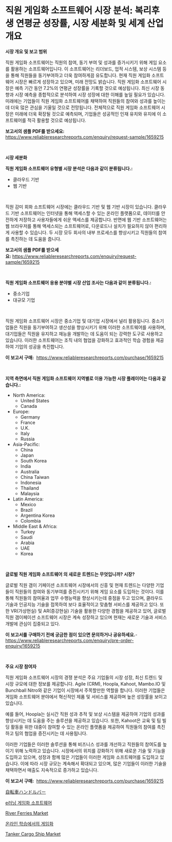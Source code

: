 <p><h1>직원 게임화 소프트웨어 시장 분석: 복리후생 연평균 성장률, 시장 세분화 및 세계 산업 개요</h1></p><p><strong>시장 개요 및 보고 범위</strong></p>
<p><p>직원 게임화 소프트웨어는 직원의 참여, 동기 부여 및 성과를 증가시키기 위해 게임 요소를 활용하는 소프트웨어입니다. 이 소프트웨어는 리더보드, 업적 시스템, 보상 시스템 등을 통해 직원들을 동기부여하고 더욱 참여하게끔 유도합니다. 현재 직원 게임화 소프트웨어 시장은 빠르게 성장하고 있으며, 미래 전망도 밝습니다. 직원 게임화 소프트웨어 시장은 예측 기간 동안 7.2%의 연평균 성장률을 기록할 것으로 예상됩니다. 최신 시장 동향과 시장 예측을 종합적으로 분석하여 시장 성장에 대한 이해를 높일 필요가 있습니다. 미래에는 기업들이 직원 게임화 소프트웨어를 채택하여 직원들의 참여와 성과를 높이는 데 더욱 많은 관심을 기울일 것으로 전망됩니다. 전체적으로 직원 게임화 소프트웨어 시장은 미래에 더욱 확장될 것으로 예측되며, 기업들은 성공적인 인재 유치와 유지에 이 소프트웨어를 적극 활용할 것으로 예상됩니다.</p></p>
<p><strong>보고서의 샘플 PDF를 받으세요:</strong> <a href="https://www.reliableresearchreports.com/enquiry/request-sample/1659215">https://www.reliableresearchreports.com/enquiry/request-sample/1659215</a></p>
<p>&nbsp;</p>
<p><strong>시장 세분화</strong></p>
<p><strong>직원 게임화 소프트웨어 유형별 시장 분석은 다음과 같이 분류됩니다.:</strong></p>
<p><ul><li>클라우드 기반</li><li>웹 기반</li></ul></p>
<p>&nbsp;</p>
<p><p>직원 감미 회화 소프트웨어 시장에는 클라우드 기반 및 웹 기반 시장이 있습니다. 클라우드 기반 소프트웨어는 인터넷을 통해 액세스할 수 있는 온라인 플랫폼으로, 데이터를 안전하게 저장하고 사용자들에게 쉬운 액세스를 제공합니다. 반면에 웹 기반 소프트웨어는 웹 브라우저를 통해 액세스되는 소프트웨어로, 다운로드나 설치가 필요하지 않아 편리하게 사용할 수 있습니다. 두 시장 모두 회사의 내부 프로세스를 향상시키고 직원들의 참여를 촉진하는 데 도움을 줍니다.</p></p>
<p><strong>보고서의 샘플 PDF를 받으세요:</strong>&nbsp;<a href="https://www.reliableresearchreports.com/enquiry/request-sample/1659215">https://www.reliableresearchreports.com/enquiry/request-sample/1659215</a></p>
<p>&nbsp;</p>
<p><strong> 직원 게임화 소프트웨어 응용 분야별 시장 산업 조사는 다음과 같이 분류됩니다.:</strong></p>
<p><ul><li>중소기업</li><li>대규모 기업</li></ul></p>
<p>&nbsp;</p>
<p><p>직원 게임화 소프트웨어 시장은 중소기업 및 대기업 시장에서 널리 활용됩니다. 중소기업들은 직원을 동기부여하고 생산성을 향상시키기 위해 이러한 소프트웨어를 사용하며, 대기업들은 직원을 유지하고 재능을 개발하는 데 도움이 되는 강력한 도구로 사용하고 있습니다. 이러한 소프트웨어는 조직 내의 협업을 강화하고 효과적인 학습 경험을 제공하여 기업의 성공을 촉진합니다.</p></p>
<p><strong>이 보고서 구매:</strong>&nbsp; <a href="https://www.reliableresearchreports.com/purchase/1659215">https://www.reliableresearchreports.com/purchase/1659215</a></p>
<p>&nbsp;</p>
<p><strong>지역 측면에서 직원 게임화 소프트웨어 지역별로 이용 가능한 시장 플레이어는 다음과 같습니다.:</strong></p>
<p><ul>
    <li>
        North America:
        <ul>
            <li>United States</li>
            <li>Canada</li>
        </ul>
    </li>
    <li>
        Europe:
        <ul>
            <li>Germany</li>
            <li>France</li>
            <li>U.K.</li>
            <li>Italy</li>
            <li>Russia</li>
        </ul>
    </li>
    <li>
        Asia-Pacific:
        <ul>
            <li>China</li>
            <li>Japan</li>
            <li>South Korea</li>
            <li>India</li>
            <li>Australia</li>
            <li>China Taiwan</li>
            <li>Indonesia</li>
            <li>Thailand</li>
            <li>Malaysia</li>
        </ul>
    </li>
    <li>
        Latin America:
        <ul>
            <li>Mexico</li>
            <li>Brazil</li>
            <li>Argentina Korea</li>
            <li>Colombia</li>
        </ul>
    </li>
    <li>
        Middle East & Africa:
        <ul>
            <li>Turkey</li>
            <li>Saudi</li>
            <li>Arabia</li>
            <li>UAE</li>
            <li>Korea</li>
        </ul>
    </li>
    </ul></p>
<p>&nbsp;</p>
<p><strong>글로벌 직원 게임화 소프트웨어 의 새로운 트렌드는 무엇입니까? 시장?</strong></p>
<p><p>글로벌 직원 갬이 기페이션 소프트웨어 시장에서의 신흥 및 현재 트렌드는 다양한 기업들이 직원들의 참여와 동기부여를 증진시키기 위해 게임 요소를 도입하는 것이다. 이를 통해 직원들의 참여율과 업무 수행능력을 향상시키는데 중점을 두고 있으며, 클라우드 기술과 인공지능 기술을 접목하여 보다 효율적이고 맞춤형 서비스를 제공하고 있다. 또한 VR(가상현실) 및 AR(증강현실) 기술을 활용한 다양한 경험을 제공하고 있어, 글로벌 직원 갬이페이션 소프트웨어 시장은 계속 성장하고 있으며 현재는 새로운 기술과 서비스 개발에 관심이 집중되고 있다.</p></p>
<p><strong>이 보고서를 구매하기 전에 궁금한 점이 있으면 문의하거나 공유하세요.</strong>- <a href="https://www.reliableresearchreports.com/enquiry/pre-order-enquiry/1659215">https://www.reliableresearchreports.com/enquiry/pre-order-enquiry/1659215</a></p>
<p>&nbsp;</p>
<p><strong>주요 시장 참여자</strong></p>
<p><p>직원 게임화 소프트웨어 시장의 경쟁 분석은 주요 기업들의 시장 성장, 최신 트렌드 및 시장 규모에 대한 정보를 제공합니다. Agile (CRM), Hoopla, Kahoot, Mambo.IO 및 Bunchball Nitro와 같은 기업이 시장에서 주목할만한 역할을 합니다. 이러한 기업들은 게임화 소프트웨어 분야에서 혁신적인 제품 및 서비스를 제공하며 높은 성장률을 보이고 있습니다.</p><p>예를 들어, Hoopla는 실시간 직원 성과 추적 및 보상 시스템을 제공하여 기업의 성과를 향상시키는 데 도움을 주는 솔루션을 제공하고 있습니다. 또한, Kahoot은 교육 및 팀 빌딩 활동을 위한 대중이 참여할 수 있는 온라인 플랫폼을 제공하여 직원들의 참여를 촉진하고 팀의 협업을 증진시키는 데 사용됩니다.</p><p>이러한 기업들은 이러한 솔루션을 통해 비즈니스 성과를 개선하고 직원들의 참여도를 높이기 위해 노력하고 있습니다. 시장에서의 위치를 강화하기 위해 새로운 기술 및 기능을 도입하고 있으며, 성장과 함께 많은 기업들이 이러한 게임화 소프트웨어를 도입하고 있습니다. 이에 따라 시장 규모는 계속해서 확대되고 있으며, 많은 기업들이 이러한 기술을 채택하면서 매출도 지속적으로 증가하고 있습니다.</p></p>
<p><strong>이 보고서 구매:</strong>&nbsp;&nbsp;<a href="https://www.reliableresearchreports.com/purchase/1659215">https://www.reliableresearchreports.com/purchase/1659215</a></p>
<p><p><a href="https://github.com/MosesSpinka1914/Market-Research-Report-List-1/blob/main/921681213642.md">自転車ハンドルバー</a></p><p><a href="https://github.com/vsoq0zknh59/Market-Research-Report-List-1/blob/main/507908312548.md">e러닝 게임화 소프트웨어</a></p><p><a href="https://issuu.com/reportprime-2/docs/river-ferries-market-size-2030.pptx">River Ferries Market</a></p><p><a href="https://github.com/Tristiarton768456/Market-Research-Report-List-1/blob/main/580258812549.md">온라인 학습에서의 게임화</a></p><p><a href="https://issuu.com/reportprime-2/docs/tanker-cargo-ship-market-size-2030.pptx">Tanker Cargo Ship Market</a></p></p>

